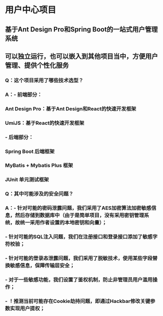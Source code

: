 # 用户中心项目

## 基于Ant Design Pro和Spring Boot的一站式用户管理系统
## 可以独立运行，也可以嵌入到其他项目当中，方便用户管理、提供个性化服务

### Q：这个项目采用了哪些技术选型？
### A：- 前端部分：
### Ant Design Pro：基于Ant Design和React的快速开发框架
### UmiJS：基于React的快速开发框架

### - 后端部分：
### Spring Boot 后端框架
### MyBatis + Mybatis Plus 框架
### JUnit 单元测试框架

### Q：其中可能涉及的安全问题？
### A：- 针对可能的密码泄露问题，我们采用了AES加密算法加密敏感信息，然后存储到数据库中（由于是简单项目，没有采用密钥管理系统，故统一采用作者设置的本地密钥和向量）；
### - 针对可能的SQL注入问题，我们在注册接口和登录接口添加了敏感字符校验；
### - 针对可能的登录态泄露问题，我们采用了脱敏技术，使用某些字段替换敏感信息，保障传输层安全；
### - 对于一些敏感功能，我们设置了鉴权机制，防止非管理员用户滥用操作；
### - ！推测当前可能存在Cookie劫持问题，即通过Hackbar修改关键参数实现用户提权；
